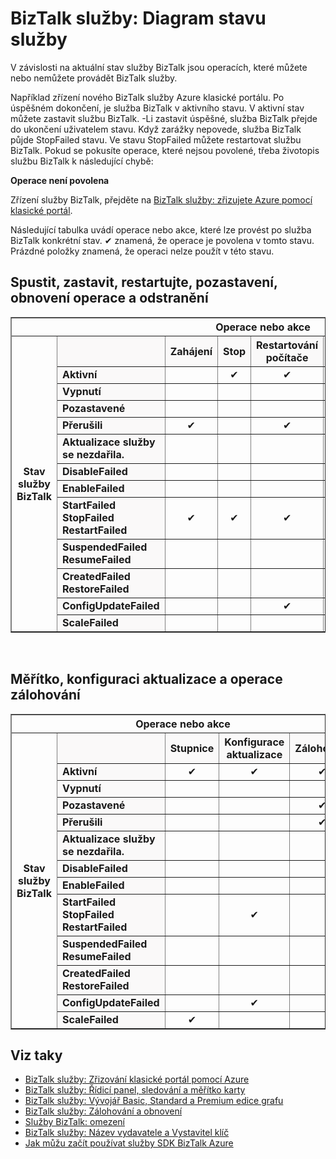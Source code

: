 <properties 
    pageTitle="Úkoly v různých stavech nebo stav služby BizTalk povoleny | Microsoft Azure" 
    description="Akce či operace povolené v různých MABS stav: zastavit, spustit, restartujte, pozastavení, obnovení, odstranit, měřítko, aktualizovat konfigurace a zálohování nahoru" 
    services="biztalk-services" 
    documentationCenter="" 
    authors="MandiOhlinger" 
    manager="erikre" 
    editor=""/>

<tags 
    ms.service="biztalk-services" 
    ms.workload="integration" 
    ms.tgt_pltfrm="na" 
    ms.devlang="na" 
    ms.topic="article" 
    ms.date="08/15/2016" 
    ms.author="mandia"/>



# <a name="biztalk-services-service-state-chart"></a>BizTalk služby: Diagram stavu služby
V závislosti na aktuální stav služby BizTalk jsou operacích, které můžete nebo nemůžete provádět BizTalk služby.

Například zřízení nového BizTalk služby Azure klasické portálu. Po úspěšném dokončení, je služba BizTalk v aktivního stavu. V aktivní stav můžete zastavit službu BizTalk. -Li zastavit úspěšné, služba BizTalk přejde do ukončení uživatelem stavu. Když zarážky nepovede, služba BizTalk půjde StopFailed stavu. Ve stavu StopFailed můžete restartovat službu BizTalk. Pokud se pokusíte operace, které nejsou povolené, třeba životopis službu BizTalk k následující chybě:

**Operace není povolena**

Zřízení služby BizTalk, přejděte na [BizTalk služby: zřizujete Azure pomocí klasické portál](http://go.microsoft.com/fwlink/p/?LinkID=302280).

Následující tabulka uvádí operace nebo akce, které lze provést po služba BizTalk konkrétní stav. ✔ znamená, že operace je povolena v tomto stavu. Prázdné položky znamená, že operaci nelze použít v této stavu.

## <a name="start-stop-restart-suspend-resume-and-delete-operations"></a>Spustit, zastavit, restartujte, pozastavení, obnovení operace a odstranění
<table border="1">
<tr>
        <th colspan="15">Operace nebo akce</th>
</tr>

<tr>
        <th rowspan="18">Stav služby BizTalk</th>
</tr>
<tr bgcolor="FAF9F9">
        <th> </th>
        <th>Zahájení</th>
        <th>Stop</th>
        <th>Restartování počítače</th>
        <th>Pozastavení</th>
        <th>Životopis</th>
        <th>Odstranění</th>
</tr>
<tr>
<td bgcolor="FAF9F9"><b>Aktivní</b></td>
<td> </td>
<td><center>✔</center></td>
<td><center>✔</center></td>
<td><center>✔</center></td>
<td> </td>
<td><center>✔</center></td>
</tr>
<tr>
<td bgcolor="FAF9F9"><b>Vypnutí</b></td>
<td> </td>
<td> </td>
<td> </td>
<td> </td>
<td> </td>
<td><center>✔</center></td>
</tr>
<tr>
<td bgcolor="FAF9F9"><b>Pozastavené</b></td>
<td> </td>
<td> </td>
<td> </td>
<td> </td>
<td><center>✔</center></td>
<td><center>✔</center></td>
</tr>
<tr>
<td bgcolor="FAF9F9"><b>Přerušili</b></td>
<td><center>✔</center></td>
<td> </td>
<td><center>✔</center></td>
<td> </td>
<td> </td>
<td><center>✔</center></td>
</tr>
<tr>
<td bgcolor="FAF9F9"><b>Aktualizace služby se nezdařila.</b></td>
<td> </td>
<td> </td>
<td> </td>
<td> </td>
<td> </td>
<td><center>✔</center></td>
</tr>
<tr>
<td bgcolor="FAF9F9"><b>DisableFailed</b></td>
<td> </td>
<td> </td>
<td> </td>
<td> </td>
<td> </td>
<td><center>✔</center></td>
</tr>
<tr>
<td bgcolor="FAF9F9"><b>EnableFailed</b></td>
<td> </td>
<td> </td>
<td> </td>
<td> </td>
<td> </td>
<td><center>✔</center></td>
</tr>
<tr>
<td bgcolor="FAF9F9"><b>StartFailed<br/>
StopFailed<br/>
RestartFailed</b></td>
<td><center>✔</center></td>
<td><center>✔</center></td>
<td><center>✔</center></td>
<td> </td>
<td> </td>
<td><center>✔</center></td>
</tr>
<tr>
<td bgcolor="FAF9F9"><b>SuspendedFailed<br/>
ResumeFailed</b></td>
<td> </td>
<td> </td>
<td> </td>
<td><center>✔</center></td>
<td><center>✔</center></td>
<td><center>✔</center></td>
</tr>
<tr>
<td bgcolor="FAF9F9"><b>CreatedFailed<br/>
RestoreFailed<br/></b></td>
<td> </td>
<td> </td>
<td> </td>
<td> </td>
<td> </td>
<td><center>✔</center></td>
</tr>
<tr>
<td bgcolor="FAF9F9"><b>ConfigUpdateFailed</b></td>
<td> </td>
<td> </td>
<td><center>✔</center></td>
<td> </td>
<td> </td>
<td><center>✔</center></td>
</tr>
<tr>
<td bgcolor="FAF9F9"><b>ScaleFailed</b></td>
<td> </td>
<td> </td>
<td> </td>
<td> </td>
<td> </td>
<td><center>✔</center></td>
</tr>
</table>
<br/>

## <a name="scale-update-configuration-and-backup-operations"></a>Měřítko, konfiguraci aktualizace a operace zálohování
<table border="1">
<tr>
        <th colspan="15">Operace nebo akce</th>
</tr>

<tr>
        <th rowspan="18">Stav služby BizTalk</th>
</tr>
<tr bgcolor="FAF9F9">
        <th> </th>
        <th>Stupnice</th>
        <th>Konfigurace aktualizace</th>
        <th>Zálohování</th>
</tr>
<tr>
<td bgcolor="FAF9F9"><b>Aktivní</b></td>
<td><center>✔</center></td>
<td><center>✔</center></td>
<td><center>✔</center></td>
</tr>
<tr>
<td bgcolor="FAF9F9"><b>Vypnutí</b></td>
<td> </td>
<td> </td>
<td> </td>
</tr>
<tr>
<td bgcolor="FAF9F9"><b>Pozastavené</b></td>
<td> </td>
<td> </td>
<td><center>✔</center></td>
</tr>
<tr>
<td bgcolor="FAF9F9"><b>Přerušili</b></td>
<td> </td>
<td> </td>
<td><center>✔</center></td>
</tr>
<tr>
<td bgcolor="FAF9F9"><b>Aktualizace služby se nezdařila.</b></td>
<td> </td>
<td> </td>
<td> </td>
</tr>
<tr>
<td bgcolor="FAF9F9"><b>DisableFailed</b></td>
<td> </td>
<td> </td>
<td> </td>
</tr>
<tr>
<td bgcolor="FAF9F9"><b>EnableFailed</b></td>
<td> </td>
<td> </td>
<td> </td>
</tr>
<tr>
<td bgcolor="FAF9F9"><b>StartFailed<br/>
StopFailed<br/>
RestartFailed</b></td>
<td> </td>
<td><center>✔</center></td>
<td> </td>
</tr>
<tr>
<td bgcolor="FAF9F9"><b>SuspendedFailed<br/>
ResumeFailed</b></td>
<td> </td>
<td> </td>
<td> </td>
</tr>
<tr>
<td bgcolor="FAF9F9"><b>CreatedFailed<br/>
RestoreFailed<br/></b></td>
<td> </td>
<td> </td>
<td> </td>
</tr>
<tr>
<td bgcolor="FAF9F9"><b>ConfigUpdateFailed</b></td>
<td> </td>
<td><center>✔</center></td>
<td> </td>
</tr>
<tr>
<td bgcolor="FAF9F9"><b>ScaleFailed</b></td>
<td><center>✔</center></td>
<td> </td>
<td> </td>
</tr>
</table>

## <a name="see-also"></a>Viz taky
- [BizTalk služby: Zřizování klasické portál pomocí Azure](http://go.microsoft.com/fwlink/p/?LinkID=302280)<br/>
- [BizTalk služby: Řídicí panel, sledování a měřítko karty](http://go.microsoft.com/fwlink/p/?LinkID=302281)<br/>
- [BizTalk služby: Vývojář Basic, Standard a Premium edice grafu](http://go.microsoft.com/fwlink/p/?LinkID=302279)<br/>
- [BizTalk služby: Zálohování a obnovení](http://go.microsoft.com/fwlink/p/?LinkID=329873)<br/>
- [Služby BizTalk: omezení](http://go.microsoft.com/fwlink/p/?LinkID=302282)<br/>
- [BizTalk služby: Název vydavatele a Vystavitel klíč](http://go.microsoft.com/fwlink/p/?LinkID=303941)<br/>
- [Jak můžu začít používat služby SDK BizTalk Azure](http://go.microsoft.com/fwlink/p/?LinkID=302335)


 
